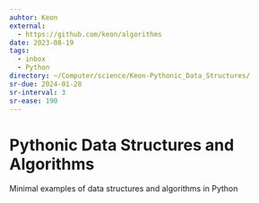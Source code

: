 ```yaml
---
auhtor: Keon
external:
  - https://github.com/keon/algorithms
date: 2023-08-19
tags:
  - inbox
  - Python
directory: ~/Computer/science/Keon-Pythonic_Data_Structures/
sr-due: 2024-01-28
sr-interval: 3
sr-ease: 190
---
```


# Pythonic Data Structures and Algorithms

Minimal examples of data structures and algorithms in Python
